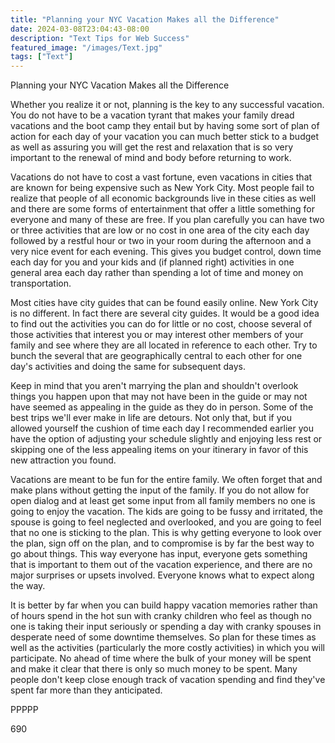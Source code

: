 ```yaml
---
title: "Planning your NYC Vacation Makes all the Difference"
date: 2024-03-08T23:04:43-08:00
description: "Text Tips for Web Success"
featured_image: "/images/Text.jpg"
tags: ["Text"]
---
```


Planning your NYC Vacation Makes all the Difference

Whether you realize it or not, planning is the key to any successful vacation. You do not have to be a vacation tyrant that makes your family dread vacations and the boot camp they entail but by having some sort of plan of action for each day of your vacation you can much better stick to a budget as well as assuring you will get the rest and relaxation that is so very important to the renewal of mind and body before returning to work. 

Vacations do not have to cost a vast fortune, even vacations in cities that are known for being expensive such as New York City. Most people fail to realize that people of all economic backgrounds live in these cities as well and there are some forms of entertainment that offer a little something for everyone and many of these are free. If you plan carefully you can have two or three activities that are low or no cost in one area of the city each day followed by a restful hour or two in your room during the afternoon and a very nice event for each evening. This gives you budget control, down time each day for you and your kids and (if planned right) activities in one general area each day rather than spending a lot of time and money on transportation. 

Most cities have city guides that can be found easily online. New York City is no different. In fact there are several city guides. It would be a good idea to find out the activities you can do for little or no cost, choose several of those activities that interest you or may interest other members of your family and see where they are all located in reference to each other. Try to bunch the several that are geographically central to each other for one day's activities and doing the same for subsequent days. 

Keep in mind that you aren't marrying the plan and shouldn't overlook things you happen upon that may not have been in the guide or may not have seemed as appealing in the guide as they do in person. Some of the best trips we'll ever make in life are detours. Not only that, but if you allowed yourself the cushion of time each day I recommended earlier you have the option of adjusting your schedule slightly and enjoying less rest or skipping one of the less appealing items on your itinerary in favor of this new attraction you found. 

Vacations are meant to be fun for the entire family. We often forget that and make plans without getting the input of the family. If you do not allow for open dialog and at least get some input from all family members no one is going to enjoy the vacation. The kids are going to be fussy and irritated, the spouse is going to feel neglected and overlooked, and you are going to feel that no one is sticking to the plan. This is why getting everyone to look over the plan, sign off on the plan, and to compromise is by far the best way to go about things. This way everyone has input, everyone gets something that is important to them out of the vacation experience, and there are no major surprises or upsets involved. Everyone knows what to expect along the way.

It is better by far when you can build happy vacation memories rather than of hours spend in the hot sun with cranky children who feel as though no one is taking their input seriously or spending a day with cranky spouses in desperate need of some downtime themselves. So plan for these times as well as the activities (particularly the more costly activities) in which you will participate. No ahead of time where the bulk of your money will be spent and make it clear that there is only so much money to be spent. Many people don't keep close enough track of vacation spending and find they've spent far more than they anticipated.

PPPPP

690

